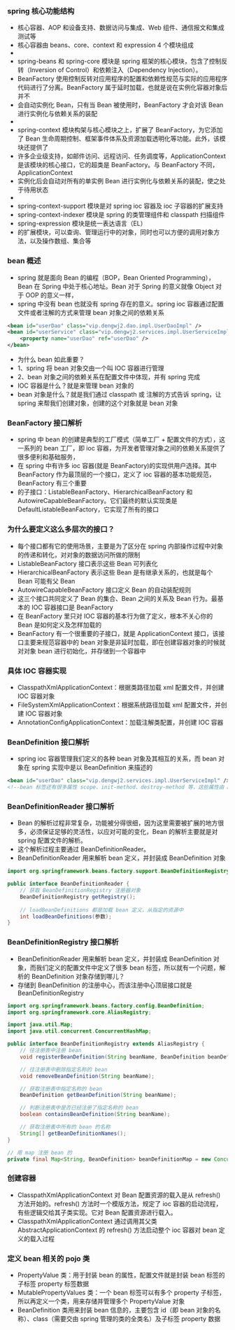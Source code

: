 ### spring 核心功能结构
* 核心容器、AOP 和设备支持、数据访问与集成、Web 组件、通信报文和集成测试等
* 核心容器由 beans、core、context 和 expression 4 个模块组成
* 
* spring-beans 和 spring-core 模块是 spring 框架的核心模块，包含了控制反转（Inversion of Control）和依赖注入（Dependency Injection）。
* BeanFactory 使用控制反转对应用程序的配置和依赖性规范与实际的应用程序代码进行了分离。BeanFactory 属于延时加载，也就是说在实例化容器对象后并不
* 会自动实例化 Bean，只有当 Bean 被使用时，BeanFactory 才会对该 Bean 进行实例化与依赖关系的装配
* 
* spring-context 模块构架与核心模块之上，扩展了 BeanFactory，为它添加了 Bean 生命周期控制、框架事件体系及资源加载透明化等功能。此外，该模块还提供了
* 许多企业级支持，如邮件访问、远程访问、任务调度等，ApplicationContext 是该模块的核心接口，它的超类是 BeanFactory。与 BeanFactory 不同，ApplicationContext
* 实例化后会自动对所有的单实例 Bean 进行实例化与依赖关系的装配，使之处于待用状态
*  
* spring-context-support 模块是对 spring ioc 容器及 ioc 子容器的扩展支持
* spring-context-indexer 模块是 spring 的类管理组件和 classpath 扫描组件
* spring-expression 模块是统一表达语言（EL）
* 的扩展模块，可以查询、管理运行中的对象，同时也可以方便的调用对象方法，以及操作数组、集合等

### bean 概述
* spring 就是面向 Bean 的编程（BOP，Bean Oriented Programming），Bean 在 Spring 中处于核心地址。Bean 对于 Spring 的意义就像 Object 对于 OOP 的意义一样，
* spring 中没有 bean 也就没有 spring 存在的意义。spring ioc 容器通过配置文件或者注解的方式来管理 bean 对象之间的依赖关系
```xml
<bean id="userDao" class="vip.dengwj2.dao.impl.UserDaoImpl" />
<bean id="userService" class="vip.dengwj2.services.impl.UserServiceImpl">
    <property name="userDao" ref="userDao" />
</bean>
```
* 为什么 bean 如此重要？
* 1、spring 将 bean 对象交由一个叫 IOC 容器进行管理
* 2、bean 对象之间的依赖关系在配置文件中体现，并有 spring 完成
* IOC 容器是什么？就是来管理 bean 对象的
* bean 对象是什么？就是我们通过 classpath 或 注解的方式告诉 spring，让 spring 来帮我们创建对象，创建的这个对象就是 bean 对象

### BeanFactory 接口解析
* spring 中 bean 的创建是典型的工厂模式（简单工厂 + 配置文件的方式），这一系列的 bean 工厂，即 ioc 容器，为开发者管理对象之间的依赖关系提供了很多便利和基础服务，
* 在 spring 中有许多 ioc 容器(就是 BeanFactory)的实现供用户选择。其中 BeanFactory 作为最顶层的一个接口，定义了 ioc 容器的基本功能规范，BeanFactory 有三个重要
* 的子接口：ListableBeanFactory、HierarchicalBeanFactory 和 AutowireCapableBeanFactory。它们最终的默认实现类是 DefaultListableBeanFactory，它实现了所有的接口

### 为什么要定义这么多层次的接口？
* 每个接口都有它的使用场景，主要是为了区分在 spring 内部操作过程中对象的传递和转化，对对象的数据访问所做的限制
* ListableBeanFactory 接口表示这些 Bean 可列表化
* HierarchicalBeanFactory 表示这些 Bean 是有继承关系的，也就是每个 Bean 可能有父 Bean
* AutowireCapableBeanFactory 接口定义 Bean 的自动装配规则
* 这三个接口共同定义了 Bean 的集合、Bean 之间的关系及 Bean 行为。最基本的 IOC 容器接口是 BeanFactory
* 在 BeanFactory 里只对 IOC 容器的基本行为做了定义，根本不关心你的 Bean 是如何定义及怎样加载的
* BeanFactory 有一个很重要的子接口，就是 ApplicationContext 接口，该接口主要来规范容器中的 bean 对象是非延时加载，即在创建容器对象的时候就对对象 bean 进行初始化，并存储到一个容器中

### 具体 IOC 容器实现
* ClasspathXmlApplicationContext：根据类路径加载 xml 配置文件，并创建 IOC 容器对象
* FileSystemXmlApplicationContext：根据系统路径加载 xml 配置文件，并创建 IOC 容器对象
* AnnotationConfigApplicationContext：加载注解类配置，并创建 IOC 容器

### BeanDefinition 接口解析
* spring ioc 容器管理我们定义的各种 bean 对象及其相互的关系，而 bean 对象在 spring 实现中是以 BeanDefinition 来描述的
```xml
<bean id="userDao" class="vip.dengwj2.services.impl.UserServiceImpl" />
<!--bean 标签还有很多属性 scope、init-method、destroy-method 等，这些属性由 BeanDefinition 实现类来实现-->
```

### BeanDefinitionReader 接口解析
* Bean 的解析过程非常复杂，功能被分得很细，因为这里需要被扩展的地方很多，必须保证足够的灵活性，以应对可能的变化，Bean 的解析主要就是对 spring 配置文件的解析。
* 这个解析过程主要通过 BeanDefinitionReader。
* BeanDefinitionReader 用来解析 bean 定义，并封装成 BeanDefinition 对象

```java
import org.springframework.beans.factory.support.BeanDefinitionRegistry;

public interface BeanDefinitionReader {
    // 获取 BeanDefinitionRegistry 注册器对象
    BeanDefinitionRegistry getRegistry();
    
    // loadBeanDefinitions 都是加载 bean 定义，从指定的资源中
    int loadBeanDefinitions(参数);
}
```

### BeanDefinitionRegistry 接口解析
* BeanDefinitionReader 用来解析 bean 定义，并封装成 BeanDefinition 对象，而我们定义的配置文件中定义了很多 bean 标签，所以就有一个问题，解析的 BeanDefinition 对象存储到哪儿？
* 存储到 BeanDefinition 的注册中心，而该注册中心顶层接口就是 BeanDefinitionRegistry

```java
import org.springframework.beans.factory.config.BeanDefinition;
import org.springframework.core.AliasRegistry;

import java.util.Map;
import java.util.concurrent.ConcurrentHashMap;

public interface BeanDefinitionRegistry extends AliasRegistry {
    // 往注册表中注册 bean
    void registerBeanDefinition(String beanName, BeanDefinition beanDefinition);

    // 往注册表中删除指定名称的 bean
    void removeBeanDefinition(String beanName);

    // 获取注册表中指定名称的 bean
    BeanDefinition getBeanDefinition(String beanName);

    // 判断注册表中是否已经注册了指定名称的 bean
    boolean containsBeanDefinition(String beanName);

    // 获取注册表中所有的 bean 的名称
    String[] getBeanDefinitionNames();
}

// 用 map 注册 bean 的
private final Map<String, BeanDefinition> beanDefinitionMap = new ConcurrentHashMap<>(256);
```

### 创建容器
* ClasspathXmlApplicationContext 对 Bean 配置资源的载入是从 refresh() 方法开始的。refresh() 方法时一个模版方法，规定了 ioc 容器的启动流程，有些逻辑交给其子类实现。它对 Bean 配置资源进行载入。
* ClasspathXmlApplicationContext 通过调用其父类 AbstractApplicationContext 的 refresh() 方法启动整个 ioc 容器对 bean 定义的载入过程

### 定义 bean 相关的 pojo 类
* PropertyValue 类：用于封装 bean 的属性，配置文件就是封装 bean 标签的子标签 property 标签数据
* MutablePropertyValues 类：一个 bean 标签可以有多个 property 子标签，所以再定义一个类，用来存储并管理多个 PropertyValue 对象
* BeanDefinition 类用来封装 bean 信息的，主要包含 id（即 bean 对象的名称）、class（需要交由 spring 管理的类的全类名）及子标签 property 数据
